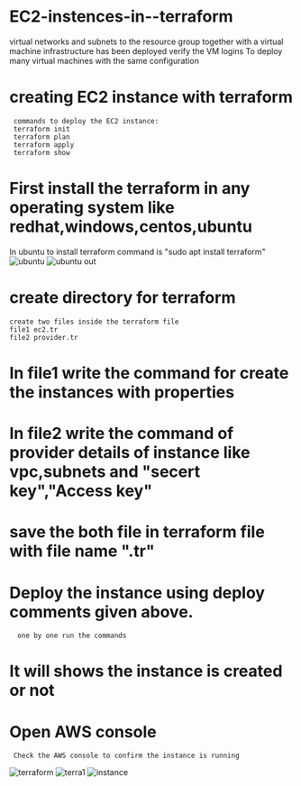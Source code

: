 # EC2-instences-in--terraform
virtual networks and subnets to the resource group together with a virtual machine infrastructure has been deployed verify the VM logins To deploy many virtual machines with the same configuration

# creating EC2 instance with terraform
     commands to deploy the EC2 instance:
     terraform init 
     terraform plan 
     terraform apply 
     terraform show 

# First install the terraform in any operating system like redhat,windows,centos,ubuntu
 In ubuntu to install terraform command is "sudo apt install terraform"
 ![ubuntu](https://user-images.githubusercontent.com/87926728/219051674-c092b23a-a193-4f94-8b70-284b174159a1.jpg)
![ubuntu out](https://user-images.githubusercontent.com/87926728/219051702-756cc5e9-5edb-454c-b9ca-9949500f5a8c.jpg)

# create directory for terraform
    create two files inside the terraform file
    file1 ec2.tr
    file2 provider.tr

# In file1 write the command for create the instances with properties

# In file2 write the command of provider details of instance like vpc,subnets and "secert key","Access key"

# save the both file in terraform file with file name ".tr"

# Deploy the instance using deploy comments given above. 
      one by one run the commands

# It will shows the instance is created or not 

# Open AWS console 
     Check the AWS console to confirm the instance is running 

![terraform](https://user-images.githubusercontent.com/87926728/219051188-662e7653-0b42-4ac9-b74e-5dfbc30c7fb4.png)
![terra1](https://user-images.githubusercontent.com/87926728/219051267-3614b7f9-2de0-4ba8-a8f2-8a7391b597d9.png)
![instance](https://user-images.githubusercontent.com/87926728/219051305-66eb1212-752e-47eb-b58b-b4e185fbd8c5.png)

